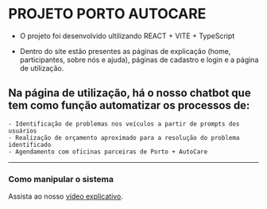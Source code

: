 # PROJETO PORTO AUTOCARE

- O projeto foi desenvolvido ultilizando REACT + VITE + TypeScript

- Dentro do site estão presentes as páginas de explicação (home, participantes, sobre nós e ajuda), páginas de cadastro e login e a página de utilização.

## Na página de utilização, há o nosso chatbot que tem como função automatizar os processos de:
    
    - Identificação de problemas nos veículos a partir de prompts dos usuários
    - Realização de orçamento aproximado para a resolução do problema identificado
    - Agendamento com oficinas parceiras de Porto + AutoCare

---

### Como manipular o sistema

Assista ao nosso [vídeo explicativo](https://www.youtube.com/watch?v=7K8ib_IZLyU).